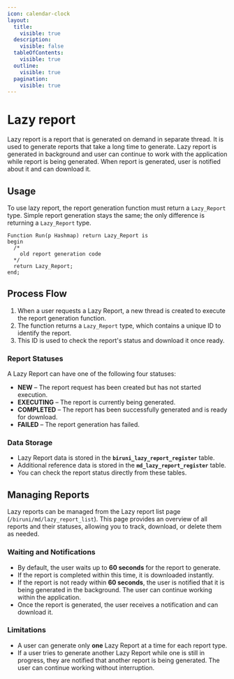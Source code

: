 ```yaml
---
icon: calendar-clock
layout:
  title:
    visible: true
  description:
    visible: false
  tableOfContents:
    visible: true
  outline:
    visible: true
  pagination:
    visible: true
---
```


# Lazy report

Lazy report is a report that is generated on demand in separate thread. It is used to generate reports that take a long time to generate. Lazy report is generated in background and user can continue to work with the application while report is being generated. When report is generated, user is notified about it and can download it.

## Usage

To use lazy report, the report generation function must return a `Lazy_Report` type. Simple report generation stays the same; the only difference is returning a `Lazy_Report` type.

```plsql
Function Run(p Hashmap) return Lazy_Report is
begin
  /*
    old report generation code
  */
  return Lazy_Report;
end;
```

## **Process Flow**

1. When a user requests a Lazy Report, a new thread is created to execute the report generation function.
2. The function returns a `Lazy_Report` type, which contains a unique ID to identify the report.
3. This ID is used to check the report's status and download it once ready.

### **Report Statuses**

A Lazy Report can have one of the following four statuses:

* **NEW** – The report request has been created but has not started execution.
* **EXECUTING** – The report is currently being generated.
* **COMPLETED** – The report has been successfully generated and is ready for download.
* **FAILED** – The report generation has failed.

### **Data Storage**

* Lazy Report data is stored in the **`biruni_lazy_report_register`** table.
* Additional reference data is stored in the **`md_lazy_report_register`** table.
* You can check the report status directly from these tables.

## **Managing Reports**

Lazy reports can be managed from the Lazy report list page (`/biruni/md/lazy_report_list`). This page provides an overview of all reports and their statuses, allowing you to track, download, or delete them as needed.

### **Waiting and Notifications**

* By default, the user waits up to **60 seconds** for the report to generate.
* If the report is completed within this time, it is downloaded instantly.
* If the report is not ready within **60 seconds**, the user is notified that it is being generated in the background. The user can continue working within the application.
* Once the report is generated, the user receives a notification and can download it.

### **Limitations**

* A user can generate only **one** Lazy Report at a time for each report type.
* If a user tries to generate another Lazy Report while one is still in progress, they are notified that another report is being generated. The user can continue working without interruption.



